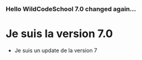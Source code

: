 ### Hello WildCodeSchool 7.0 changed again...
# Je suis la version 7.0

* Je suis un update de la version 7 